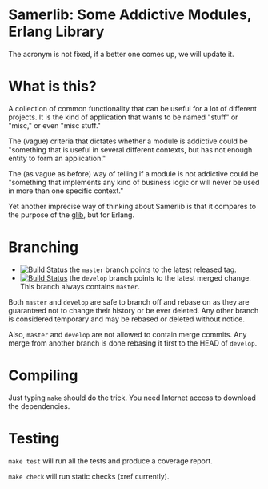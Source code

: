 # Samerlib: Some Addictive Modules, Erlang Library

The acronym is not fixed, if a better one comes up, we will update it.

# What is this?

A collection of common functionality that can be useful for a lot of different
projects. It is the kind of application that wants to be named "stuff" or
"misc," or even "misc stuff."

The (vague) criteria that dictates whether a module is addictive could be
"something that is useful in several different contexts, but has not enough
entity to form an application."

The (as vague as before) way of telling if a module is not addictive could be
"something that implements any kind of business logic or will never be used in
more than one specific context."

Yet another imprecise way of thinking about Samerlib is that it compares to the
purpose of the [glib](http://developer.gnome.org/glib/), but for Erlang.

# Branching

 * [![Build
   Status](https://secure.travis-ci.org/samuelrivas/samerlib.png?branch=master)](http://travis-ci.org/samuelrivas/samerlib)
   the `master` branch points to the latest released tag.
 * [![Build
   Status](https://secure.travis-ci.org/samuelrivas/samerlib.png?branch=develop)](http://travis-ci.org/samuelrivas/samerlib)
   the `develop` branch points to the latest merged change. This branch always
   contains `master`.

Both `master` and `develop` are safe to branch off and rebase on as they are
guaranteed not to change their history or be ever deleted. Any other branch is
considered temporary and may be rebased or deleted without notice.

Also, `master` and `develop` are not allowed to contain merge commits. Any merge
from another branch is done rebasing it first to the HEAD of `develop`.

# Compiling

Just typing `make` should do the trick. You need Internet access to download the
dependencies.

# Testing

`make test` will run all the tests and produce a coverage report.

`make check` will run static checks (xref currently).
